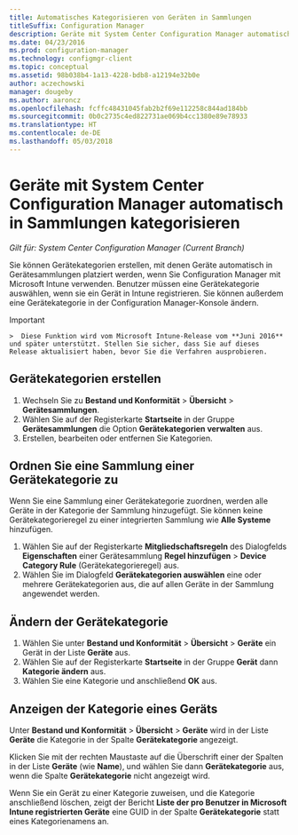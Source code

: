 ```yaml
---
title: Automatisches Kategorisieren von Geräten in Sammlungen
titleSuffix: Configuration Manager
description: Geräte mit System Center Configuration Manager automatisch in Sammlungen kategorisieren.
ms.date: 04/23/2016
ms.prod: configuration-manager
ms.technology: configmgr-client
ms.topic: conceptual
ms.assetid: 98b038b4-1a13-4228-bdb8-a12194e32b0e
author: aczechowski
manager: dougeby
ms.author: aaroncz
ms.openlocfilehash: fcffc48431045fab2b2f69e112258c844ad184bb
ms.sourcegitcommit: 0b0c2735c4ed822731ae069b4cc1380e89e78933
ms.translationtype: HT
ms.contentlocale: de-DE
ms.lasthandoff: 05/03/2018
---
```

# <a name="automatically-categorize-devices-into-collections-with-system-center-configuration-manager"></a>Geräte mit System Center Configuration Manager automatisch in Sammlungen kategorisieren

*Gilt für: System Center Configuration Manager (Current Branch)*

Sie können Gerätekategorien erstellen, mit denen Geräte automatisch in Gerätesammlungen platziert werden, wenn Sie Configuration Manager mit Microsoft Intune verwenden. Benutzer müssen eine Gerätekategorie auswählen, wenn sie ein Gerät in Intune registrieren. Sie können außerdem eine Gerätekategorie in der Configuration Manager-Konsole ändern.

> [!IMPORTANT]  
    >  Diese Funktion wird vom Microsoft Intune-Release vom **Juni 2016** und später unterstützt. Stellen Sie sicher, dass Sie auf dieses Release aktualisiert haben, bevor Sie die Verfahren ausprobieren.

## <a name="create-device-categories"></a>Gerätekategorien erstellen

1.  Wechseln Sie zu **Bestand und Konformität** > **Übersicht** >  **Gerätesammlungen**.
2.  Wählen Sie auf der Registerkarte **Startseite** in der Gruppe **Gerätesammlungen** die Option **Gerätekategorien verwalten** aus.
3.  Erstellen, bearbeiten oder entfernen Sie Kategorien.

## <a name="associate-a-collection-with-a-device-category"></a>Ordnen Sie eine Sammlung einer Gerätekategorie zu

Wenn Sie eine Sammlung einer Gerätekategorie zuordnen, werden alle Geräte in der Kategorie der Sammlung hinzugefügt. Sie können keine Gerätekategorieregel zu einer integrierten Sammlung wie **Alle Systeme** hinzufügen.

1.  Wählen Sie auf der Registerkarte **Mitgliedschaftsregeln** des Dialogfelds **Eigenschaften** einer Gerätesammlung **Regel hinzufügen** > **Device Category Rule** (Gerätekategorieregel) aus.
2.  Wählen Sie im Dialogfeld **Gerätekategorien auswählen** eine oder mehrere Gerätekategorien aus, die auf allen Geräte in der Sammlung angewendet werden.

## <a name="change-the-category-of-a-device"></a>Ändern der Gerätekategorie

1.  Wählen Sie unter **Bestand und Konformität** > **Übersicht** > **Geräte** ein Gerät in der Liste **Geräte** aus.
2.  Wählen Sie auf der Registerkarte **Startseite** in der Gruppe **Gerät** dann **Kategorie ändern** aus.
3.  Wählen Sie eine Kategorie und anschließend **OK** aus.

## <a name="view-which-category-a-device-belongs-to"></a>Anzeigen der Kategorie eines Geräts

Unter **Bestand und Konformität** > **Übersicht** > **Geräte** wird in der Liste **Geräte** die Kategorie in der Spalte **Gerätekategorie** angezeigt.

Klicken Sie mit der rechten Maustaste auf die Überschrift einer der Spalten in der Liste **Geräte** (wie **Name**), und wählen Sie dann **Gerätekategorie** aus, wenn die Spalte **Gerätekategorie** nicht angezeigt wird.

Wenn Sie ein Gerät zu einer Kategorie zuweisen, und die Kategorie anschließend löschen, zeigt der Bericht **Liste der pro Benutzer in Microsoft Intune registrierten Geräte** eine GUID in der Spalte **Gerätekategorie** statt eines Kategorienamens an.
